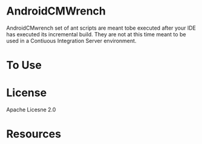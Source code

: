 AndroidCMWrench
===============

AndroidCMwrench set of ant scripts are meant tobe executed after your IDE has 
executed its incremental build. They are not at this time meant to be used in 
a Contiuous Integration Server environment.










To Use
======





License
=======

Apache Licesne 2.0



Resources
=========